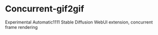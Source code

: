 # Concurrent-gif2gif
Experimental Automatic1111 Stable Diffusion WebUI extension, concurrent frame rendering
